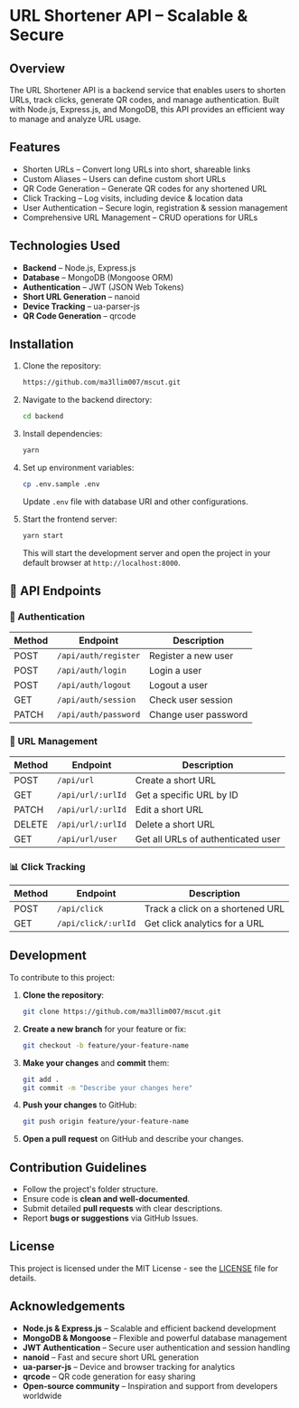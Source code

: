 # URL Shortener API – Scalable & Secure

## Overview

The URL Shortener API is a backend service that enables users to shorten URLs, track clicks, generate QR codes, and manage authentication. Built with Node.js, Express.js, and MongoDB, this API provides an efficient way to manage and analyze URL usage.

## Features

- Shorten URLs – Convert long URLs into short, shareable links
- Custom Aliases – Users can define custom short URLs
- QR Code Generation – Generate QR codes for any shortened URL
- Click Tracking – Log visits, including device & location data
- User Authentication – Secure login, registration & session management
- Comprehensive URL Management – CRUD operations for URLs

## Technologies Used

- **Backend** – Node.js, Express.js
- **Database** – MongoDB (Mongoose ORM)
- **Authentication** – JWT (JSON Web Tokens)
- **Short URL Generation** – nanoid
- **Device Tracking** – ua-parser-js
- **QR Code Generation** – qrcode

## **Installation**

1. Clone the repository:

    ```bash
    https://github.com/ma3llim007/mscut.git
    ```

2. Navigate to the backend directory:

    ```bash
    cd backend
    ```

3. Install dependencies:

    ```bash
    yarn
    ```

4. Set up environment variables:

    ```bash
    cp .env.sample .env
    ```

    Update `.env` file with database URI and other configurations.

5. Start the frontend server:
    ```bash
    yarn start
    ```
    This will start the development server and open the project in your default browser at `http://localhost:8000`.

## 🔗 API Endpoints

### **🔐 Authentication**

| Method | Endpoint             | Description          |
| ------ | -------------------- | -------------------- |
| POST   | `/api/auth/register` | Register a new user  |
| POST   | `/api/auth/login`    | Login a user         |
| POST   | `/api/auth/logout`   | Logout a user        |
| GET    | `/api/auth/session`  | Check user session   |
| PATCH  | `/api/auth/password` | Change user password |

### **🔗 URL Management**

| Method | Endpoint          | Description                        |
| ------ | ----------------- | ---------------------------------- |
| POST   | `/api/url`        | Create a short URL                 |
| GET    | `/api/url/:urlId` | Get a specific URL by ID           |
| PATCH  | `/api/url/:urlId` | Edit a short URL                   |
| DELETE | `/api/url/:urlId` | Delete a short URL                 |
| GET    | `/api/url/user`   | Get all URLs of authenticated user |

### **📊 Click Tracking**

| Method | Endpoint            | Description                      |
| ------ | ------------------- | -------------------------------- |
| POST   | `/api/click`        | Track a click on a shortened URL |
| GET    | `/api/click/:urlId` | Get click analytics for a URL    |

## **Development**

To contribute to this project:

1. **Clone the repository**:

    ```bash
    git clone https://github.com/ma3llim007/mscut.git
    ```

2. **Create a new branch** for your feature or fix:

    ```bash
    git checkout -b feature/your-feature-name
    ```

3. **Make your changes** and **commit** them:

    ```bash
    git add .
    git commit -m "Describe your changes here"
    ```

4. **Push your changes** to GitHub:

    ```bash
    git push origin feature/your-feature-name
    ```

5. **Open a pull request** on GitHub and describe your changes.

## **Contribution Guidelines**

- Follow the project's folder structure.
- Ensure code is **clean and well-documented**.
- Submit detailed **pull requests** with clear descriptions.
- Report **bugs or suggestions** via GitHub Issues.

## **License**

This project is licensed under the MIT License - see the [LICENSE](../LICENSE) file for details.

## Acknowledgements

- **Node.js & Express.js** – Scalable and efficient backend development
- **MongoDB & Mongoose** – Flexible and powerful database management
- **JWT Authentication** – Secure user authentication and session handling
- **nanoid** – Fast and secure short URL generation
- **ua-parser-js** – Device and browser tracking for analytics
- **qrcode** – QR code generation for easy sharing
- **Open-source community** – Inspiration and support from developers worldwide
